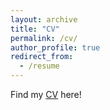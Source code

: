```yaml
---
layout: archive
title: "CV"
permalink: /cv/
author_profile: true
redirect_from:
  - /resume
---
```


Find my [CV](http://theDebugger811.github.io/files/Parth_CV_2025.pdf) here!
